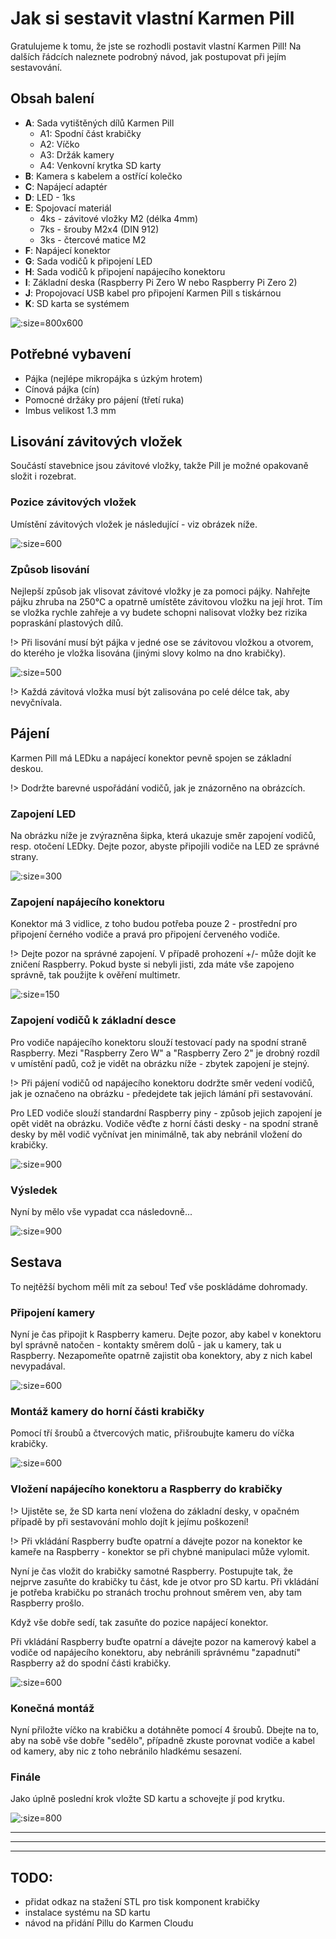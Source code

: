 # Jak si sestavit vlastní Karmen Pill

Gratulujeme k tomu, že jste se rozhodli postavit vlastní Karmen Pill! Na dalších řádcích naleznete podrobný návod, jak postupovat při jejím sestavování.

## Obsah balení

- **A**: Sada vytištěných dílů Karmen Pill
    - A1: Spodní část krabičky
    - A2: Víčko
    - A3: Držák kamery
    - A4: Venkovní krytka SD karty
- **B**: Kamera s kabelem a ostřící kolečko
- **C**: Napájecí adaptér
- **D**: LED - 1ks
- **E**: Spojovací materiál
    - 4ks - závitové vložky M2 (délka 4mm)
    - 7ks - šrouby M2x4 (DIN 912)
    - 3ks - čtercové matice M2
- **F**: Napájecí konektor
- **G**: Sada vodičů k připojení LED
- **H**: Sada vodičů k připojení napájecího konektoru
- **I**: Základní deska (Raspberry Pi Zero W nebo Raspberry Pi Zero 2)
- **J**: Propojovací USB kabel pro připojení Karmen Pill s tiskárnou
- **K**: SD karta se systémem

<borderedImage>![](_media/karmen-pill-assembly/components-list.png ":size=800x600")</borderedImage>

## Potřebné vybavení

- Pájka (nejlépe mikropájka s úzkým hrotem)
- Cínová pájka (cín)
- Pomocné držáky pro pájení (třetí ruka)
- Imbus velikost 1.3 mm

## Lisování závitových vložek

Součástí stavebnice jsou závitové vložky, takže Pill je možné opakovaně složit i rozebrat.

### Pozice závitových vložek

 Umístění závitových vložek je následující - viz obrázek níže.

<borderedImage>![](_media/karmen-pill-assembly/screws-bottom-position.png ":size=600")</borderedImage>

### Způsob lisování

Nejlepší způsob jak vlisovat závitové vložky je za pomoci pájky. Nahřejte pájku zhruba na 250°C a opatrně umístěte závitovou vložku na její hrot. Tím se vložka rychle zahřeje a vy budete schopni nalisovat vložky bez rizika popraskání plastových dílů.

!> Při lisování musí být pájka v jedné ose se závitovou vložkou a otvorem, do kterého je vložka lisována (jinými slovy kolmo na dno krabičky).

<borderedImage>![](_media/karmen-pill-assembly/inserts-pressing.jpg ":size=500")</borderedImage>

!> Každá závitová vložka musí být zalisována po celé délce tak, aby nevyčnívala.

## Pájení

Karmen Pill má LEDku a napájecí konektor pevně spojen se základní deskou.

!> Dodržte barevné uspořádání vodičů, jak je znázorněno na obrázcích.

### Zapojení LED

Na obrázku níže je zvýrazněna šipka, která ukazuje směr zapojení vodičů, resp. otočení LEDky. Dejte pozor, abyste připojili vodiče na LED ze správné strany.

<borderedImage>![](_media/karmen-pill-assembly/led-connection.png ":size=300")</borderedImage>

### Zapojení napájecího konektoru

Konektor má 3 vidlice, z toho budou potřeba pouze 2 - prostřední pro připojení černého vodiče a pravá pro připojení červeného vodiče.

!> Dejte pozor na správné zapojení. V případě prohození +/- může dojít ke zničení Raspberry. Pokud byste si nebyli jisti, zda máte vše zapojeno správně,
tak použijte k ověření multimetr.

<borderedImage>![](_media/karmen-pill-assembly/power-connector-connection.png ":size=150")</borderedImage>

### Zapojení vodičů k základní desce

Pro vodiče napájecího konektoru slouží testovací pady na spodní straně Raspberry. Mezi "Raspberry Zero W" a "Raspberry Zero 2" je drobný rozdíl v umístění padů, což je vidět na obrázku níže - zbytek zapojení je stejný.

!> Při pájení vodičů od napájecího konektoru dodržte směr vedení vodičů, jak je označeno na obrázku - předejdete tak jejich lámání při sestavování.

Pro LED vodiče slouží standardní Raspberry piny - způsob jejich zapojení je opět vidět na obrázku. Vodiče věďte z horní části desky - na spodní straně desky by měl vodič vyčnívat jen minimálně, tak aby nebránil vložení do krabičky.

<borderedImage>![](_media/karmen-pill-assembly/raspberry-pi-zero-power-pin-pads.png ":size=900")</borderedImage>

### Výsledek

Nyní by mělo vše vypadat cca následovně...

<borderedImage>![](_media/karmen-pill-assembly/soldering-final.png ":size=900")</borderedImage>

## Sestava

To nejtěžší bychom měli mít za sebou! Teď vše poskládáme dohromady.

### Připojení kamery

Nyní je čas připojit k Raspberry kameru. Dejte pozor, aby kabel v konektoru byl správně natočen - kontakty směrem dolů - jak u kamery, tak u Raspberry.
Nezapomeňte opatrně zajistit oba konektory, aby z nich kabel nevypadával.

<borderedImage>![](_media/karmen-pill-assembly/camera-connection.png ":size=600")</borderedImage>

### Montáž kamery do horní části krabičky

Pomocí tří šroubů a čtvercových matic, přišroubujte kameru do víčka krabičky.

<borderedImage>![](_media/karmen-pill-assembly/camera-assembly.png ":size=600")</borderedImage>

### Vložení napájecího konektoru a Raspberry do krabičky

!> Ujistěte se, že SD karta není vložena do základní desky, v opačném případě by při sestavování mohlo dojít k jejímu poškození!

!> Při vkládání Raspberry buďte opatrní a dávejte pozor na konektor ke kameře na Raspberry - konektor se při chybné manipulaci může vylomit.

Nyní je čas vložit do krabičky samotné Raspberry. Postupujte tak, že nejprve zasuňte do krabičky tu část, kde je otvor pro SD kartu. Při vkládání je potřeba krabičku po stranách trochu prohnout směrem ven, aby tam Raspberry prošlo.

Když vše dobře sedí, tak zasuňte do pozice napájecí konektor.

Při vkládání Raspberry buďte opatrní a dávejte pozor na kamerový kabel a vodiče od napájecího konektoru, aby nebránili správnému "zapadnutí" Raspberry až do spodní části krabičky.

<borderedImage>![](_media/karmen-pill-assembly/pre-final-assembly.png ":size=600")</borderedImage>

### Konečná montáž

Nyní přiložte víčko na krabičku a dotáhněte pomocí 4 šroubů. Dbejte na to, aby na sobě vše dobře "sedělo", případně zkuste porovnat vodiče a kabel od kamery,
aby nic z toho nebránilo hladkému sesazení.

### Finále

Jako úplně poslední krok vložte SD kartu a schovejte jí pod krytku.

<borderedImage>![](_media/karmen-pill-assembly/final-assembly.png ":size=800")</borderedImage>

---
---
---

## TODO:
- přidat odkaz na stažení STL pro tisk komponent krabičky
- instalace systému na SD kartu
- návod na přidání Pillu do Karmen Cloudu
